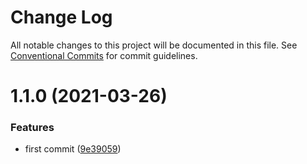 # Change Log

All notable changes to this project will be documented in this file.
See [Conventional Commits](https://conventionalcommits.org) for commit guidelines.

# 1.1.0 (2021-03-26)


### Features

* first commit ([9e39059](https://github.com/ventoji/lerna-project/commit/9e39059a15026fefbdc05a0f9c3ebfc1391d1fd2))
